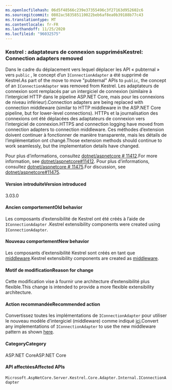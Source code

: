 ```yaml
---
ms.openlocfilehash: 06d5f48566c239e37355496c3f27163d952602c6
ms.sourcegitcommit: 0802ac583585110022beb6af8ea0b39188b77c43
ms.translationtype: MT
ms.contentlocale: fr-FR
ms.lasthandoff: 11/25/2020
ms.locfileid: "96032575"
---
```

### <a name="kestrel-connection-adapters-removed"></a><span data-ttu-id="2cd1f-101">Kestrel : adaptateurs de connexion supprimés</span><span class="sxs-lookup"><span data-stu-id="2cd1f-101">Kestrel: Connection adapters removed</span></span>

<span data-ttu-id="2cd1f-102">Dans le cadre du déplacement vers lequel déplacer les API « pubternal » vers `public` , le concept d’un `IConnectionAdapter` a été supprimé de Kestrel.</span><span class="sxs-lookup"><span data-stu-id="2cd1f-102">As part of the move to move "pubternal" APIs to `public`, the concept of an `IConnectionAdapter` was removed from Kestrel.</span></span> <span data-ttu-id="2cd1f-103">Les adaptateurs de connexion sont remplacés par un intergiciel de connexion (similaire à l’intergiciel HTTP dans le pipeline ASP.NET Core, mais pour les connexions de niveau inférieur).</span><span class="sxs-lookup"><span data-stu-id="2cd1f-103">Connection adapters are being replaced with connection middleware (similar to HTTP middleware in the ASP.NET Core pipeline, but for lower-level connections).</span></span> <span data-ttu-id="2cd1f-104">HTTPs et la journalisation des connexions ont été déplacées des adaptateurs de connexion vers l’intergiciel de connexion.</span><span class="sxs-lookup"><span data-stu-id="2cd1f-104">HTTPS and connection logging have moved from connection adapters to connection middleware.</span></span> <span data-ttu-id="2cd1f-105">Ces méthodes d’extension doivent continuer à fonctionner de manière transparente, mais les détails de l’implémentation ont changé.</span><span class="sxs-lookup"><span data-stu-id="2cd1f-105">Those extension methods should continue to work seamlessly, but the implementation details have changed.</span></span>

<span data-ttu-id="2cd1f-106">Pour plus d’informations, consultez [dotnet/aspnetcore # 11412](https://github.com/dotnet/aspnetcore/pull/11412).</span><span class="sxs-lookup"><span data-stu-id="2cd1f-106">For more information, see [dotnet/aspnetcore#11412](https://github.com/dotnet/aspnetcore/pull/11412).</span></span> <span data-ttu-id="2cd1f-107">Pour plus d’informations, consultez [dotnet/aspnetcore # 11475](https://github.com/dotnet/aspnetcore/issues/11475).</span><span class="sxs-lookup"><span data-stu-id="2cd1f-107">For discussion, see [dotnet/aspnetcore#11475](https://github.com/dotnet/aspnetcore/issues/11475).</span></span>

#### <a name="version-introduced"></a><span data-ttu-id="2cd1f-108">Version introduite</span><span class="sxs-lookup"><span data-stu-id="2cd1f-108">Version introduced</span></span>

<span data-ttu-id="2cd1f-109">3.0</span><span class="sxs-lookup"><span data-stu-id="2cd1f-109">3.0</span></span>

#### <a name="old-behavior"></a><span data-ttu-id="2cd1f-110">Ancien comportement</span><span class="sxs-lookup"><span data-stu-id="2cd1f-110">Old behavior</span></span>

<span data-ttu-id="2cd1f-111">Les composants d’extensibilité de Kestrel ont été créés à l’aide de `IConnectionAdapter` .</span><span class="sxs-lookup"><span data-stu-id="2cd1f-111">Kestrel extensibility components were created using `IConnectionAdapter`.</span></span>

#### <a name="new-behavior"></a><span data-ttu-id="2cd1f-112">Nouveau comportement</span><span class="sxs-lookup"><span data-stu-id="2cd1f-112">New behavior</span></span>

<span data-ttu-id="2cd1f-113">Les composants d’extensibilité Kestrel sont créés en tant que [middleware](https://github.com/dotnet/aspnetcore/pull/11412/files#diff-89acc06acf1b2e96bbdb811ce523619f).</span><span class="sxs-lookup"><span data-stu-id="2cd1f-113">Kestrel extensibility components are created as [middleware](https://github.com/dotnet/aspnetcore/pull/11412/files#diff-89acc06acf1b2e96bbdb811ce523619f).</span></span>

#### <a name="reason-for-change"></a><span data-ttu-id="2cd1f-114">Motif de modification</span><span class="sxs-lookup"><span data-stu-id="2cd1f-114">Reason for change</span></span>

<span data-ttu-id="2cd1f-115">Cette modification vise à fournir une architecture d’extensibilité plus flexible.</span><span class="sxs-lookup"><span data-stu-id="2cd1f-115">This change is intended to provide a more flexible extensibility architecture.</span></span>

#### <a name="recommended-action"></a><span data-ttu-id="2cd1f-116">Action recommandée</span><span class="sxs-lookup"><span data-stu-id="2cd1f-116">Recommended action</span></span>

<span data-ttu-id="2cd1f-117">Convertissez toutes les implémentations de `IConnectionAdapter` pour utiliser le nouveau modèle d’intergiciel (middleware) comme indiqué [ici](https://github.com/dotnet/aspnetcore/pull/11412/files#diff-89acc06acf1b2e96bbdb811ce523619f).</span><span class="sxs-lookup"><span data-stu-id="2cd1f-117">Convert any implementations of `IConnectionAdapter` to use the new middleware pattern as shown [here](https://github.com/dotnet/aspnetcore/pull/11412/files#diff-89acc06acf1b2e96bbdb811ce523619f).</span></span>

#### <a name="category"></a><span data-ttu-id="2cd1f-118">Category</span><span class="sxs-lookup"><span data-stu-id="2cd1f-118">Category</span></span>

<span data-ttu-id="2cd1f-119">ASP.NET Core</span><span class="sxs-lookup"><span data-stu-id="2cd1f-119">ASP.NET Core</span></span>

#### <a name="affected-apis"></a><span data-ttu-id="2cd1f-120">API affectées</span><span class="sxs-lookup"><span data-stu-id="2cd1f-120">Affected APIs</span></span>

`Microsoft.AspNetCore.Server.Kestrel.Core.Adapter.Internal.IConnectionAdapter`

<!-- 

#### Affected APIs

`T:Microsoft.AspNetCore.Server.Kestrel.Core.Adapter.Internal.IConnectionAdapter`

-->
